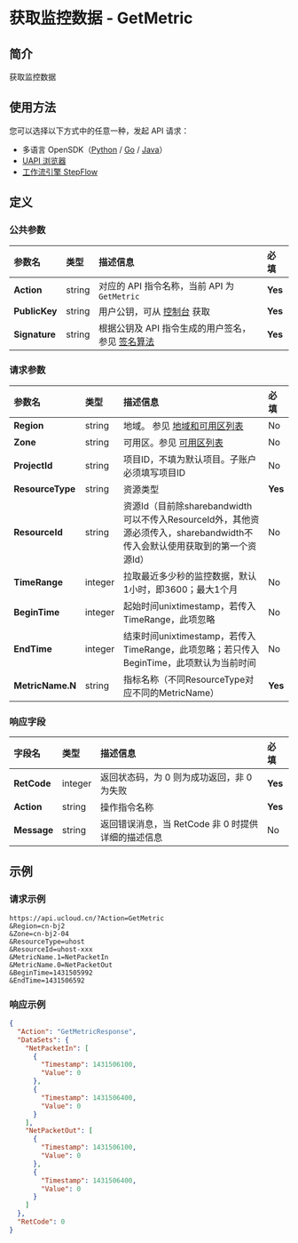 # 获取监控数据 - GetMetric

## 简介

获取监控数据





## 使用方法

您可以选择以下方式中的任意一种，发起 API 请求：
- 多语言 OpenSDK（[Python](https://github.com/ucloud/ucloud-sdk-python3) / [Go](https://github.com/ucloud/ucloud-sdk-go) / [Java](https://github.com/ucloud/ucloud-sdk-java)）
- [UAPI 浏览器](https://console.ucloud.cn/uapi/detail?id=GetMetric)
- [工作流引擎 StepFlow](https://console.ucloud.cn/stepflow/manage/)

## 定义

### 公共参数

| 参数名 | 类型 | 描述信息 | 必填 |
|:---|:---|:---|:---|
| **Action**     | string  | 对应的 API 指令名称，当前 API 为 `GetMetric`                        | **Yes** |
| **PublicKey**  | string  | 用户公钥，可从 [控制台](https://console.ucloud.cn/uapi/apikey) 获取                                             | **Yes** |
| **Signature**  | string  | 根据公钥及 API 指令生成的用户签名，参见 [签名算法](api/summary/signature.md)  | **Yes** |

### 请求参数

| 参数名 | 类型 | 描述信息 | 必填 |
|:---|:---|:---|:---|
| **Region** | string | 地域。 参见 [地域和可用区列表](api/summary/regionlist) |No|
| **Zone** | string | 可用区。参见 [可用区列表](api/summary/regionlist) |No|
| **ProjectId** | string | 项目ID，不填为默认项目。子账户必须填写项目ID |No|
| **ResourceType** | string | 资源类型 |**Yes**|
| **ResourceId** | string | 资源Id（目前除sharebandwidth可以不传入ResourceId外，其他资源必须传入，sharebandwidth不传入会默认使用获取到的第一个资源Id） |No|
| **TimeRange** | integer | 拉取最近多少秒的监控数据，默认1小时，即3600；最大1个月 |No|
| **BeginTime** | integer | 起始时间unixtimestamp，若传入TimeRange，此项忽略 |No|
| **EndTime** | integer | 结束时间unixtimestamp，若传入TimeRange，此项忽略；若只传入BeginTime，此项默认为当前时间 |No|
| **MetricName.N** | string | 指标名称（不同ResourceType对应不同的MetricName） |**Yes**|

### 响应字段

| 字段名 | 类型 | 描述信息 | 必填 |
|:---|:---|:---|:---|
| **RetCode** | integer | 返回状态码，为 0 则为成功返回，非 0 为失败 |**Yes**|
| **Action** | string | 操作指令名称 |**Yes**|
| **Message** | string | 返回错误消息，当 RetCode 非 0 时提供详细的描述信息 |No|




## 示例

### 请求示例
    
```
https://api.ucloud.cn/?Action=GetMetric
&Region=cn-bj2
&Zone=cn-bj2-04
&ResourceType=uhost
&ResourceId=uhost-xxx
&MetricName.1=NetPacketIn
&MetricName.0=NetPacketOut
&BeginTime=1431505992
&EndTime=1431506592
```

### 响应示例
    
```json
{
  "Action": "GetMetricResponse",
  "DataSets": {
    "NetPacketIn": [
      {
        "Timestamp": 1431506100,
        "Value": 0
      },
      {
        "Timestamp": 1431506400,
        "Value": 0
      }
    ],
    "NetPacketOut": [
      {
        "Timestamp": 1431506100,
        "Value": 0
      },
      {
        "Timestamp": 1431506400,
        "Value": 0
      }
    ]
  },
  "RetCode": 0
}
```




